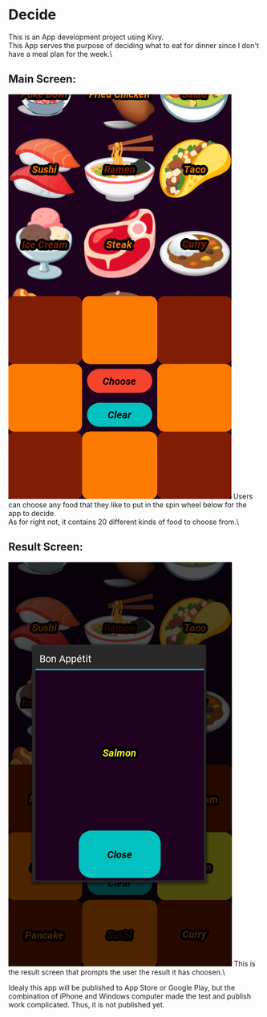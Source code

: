 # Decide

This is an App development project using Kivy.\
This App serves the purpose of deciding what to eat for dinner since I don't have a meal plan for the week.\

## Main Screen:
![main](https://github.com/FeilongHou/Decide/blob/main/images/main.png)
Users can choose any food that they like to put in the spin wheel below for the app to decide.\
As for right not, it contains 20 different kinds of food to choose from.\

## Result Screen:
![result](https://github.com/FeilongHou/Decide/blob/main/images/result.png)
This is the result screen that prompts the user the result it has choosen.\

Idealy this app will be published to App Store or Google Play, but the combination of iPhone and Windows computer made the test and publish work complicated. Thus, it is not published yet.
